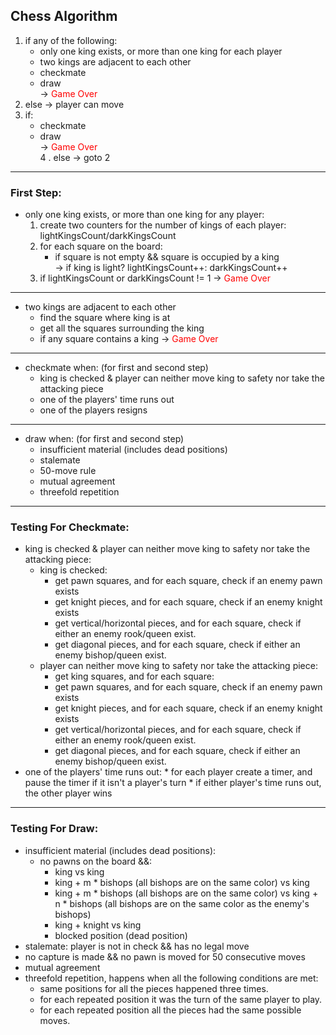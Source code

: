 ## **Chess Algorithm**
1. if any of the following:   
    * only one king exists, or more than one king for each player
    * two kings are adjacent to each other
    * checkmate
    * draw  </br>
    &rarr; <span style="color:red">
Game Over
</span> </br>
1. else &rarr; player can move
2. if:
    * checkmate
    * draw </br>
    &rarr; <span style="color:red">
Game Over
</span> </br>
4 . else &rarr; goto 2
---  
### First Step:
* only one king exists, or more than one king for any player:
    1. create two counters for the number of kings of each player: lightKingsCount/darkKingsCount
    2. for each square on the board:
        * if square is not empty && square is occupied by a king </br>
        &rarr; if king is light? lightKingsCount++: darkKingsCount++
    3. if lightKingsCount or darkKingsCount != 1 &rarr; <span style="color:red">
Game Over
---
* two kings are adjacent to each other
    * find the square where king is at
    * get all the squares surrounding the king 
    * if any square contains a king &rarr; <span style="color:red">
Game Over
---
 * checkmate when:  (for first and second step)
    * king is checked & player can neither move king to safety nor take the attacking piece
    * one of the players' time runs out
    * one of the players resigns
----- 
* draw when: (for first and second step)
  * insufficient material (includes dead positions)
  * stalemate
  * 50-move rule
  * mutual agreement
  * threefold repetition
---
### **Testing For Checkmate**:
* king is checked & player can neither move king to safety nor take the attacking piece:
   * king is checked:
        * get pawn squares, and for each square, check if an enemy pawn exists
        * get knight pieces, and for each square, check if an enemy knight exists
        * get vertical/horizontal pieces, and for each square, check if either an enemy rook/queen exist.
        * get diagonal pieces, and for each square, check if either an enemy bishop/queen exist.
    * player can neither move king to safety nor take the attacking piece:
        * get king squares, and for each square:
        * get pawn squares, and for each square, check if an enemy pawn exists
        * get knight pieces, and for each square, check if an enemy knight exists
        * get vertical/horizontal pieces, and for each square, check if either an enemy rook/queen exist.
        * get diagonal pieces, and for each square, check if either an enemy bishop/queen exist. 
* one of the players' time runs out:
        * for each player create a timer, and pause the timer if it isn't a player's turn
        * if either player's time runs out, the other player wins
---
### **Testing For Draw:**
  * insufficient material (includes dead positions):
    * no pawns on the board &&:
      * king vs king
      * king + m * bishops (all bishops are on the same color)  vs king
      * king + m * bishops (all bishops are on the same color)  vs  king + n * bishops (all bishops are on the same color as the enemy's bishops) 
      * king + knight vs king
      * blocked position (dead position) 
  * stalemate: player is not in check && has no legal move
  * no capture is made && no pawn is moved for 50 consecutive moves
  * mutual agreement
  * threefold repetition, happens when all the following conditions are met:
      *  same positions for all the pieces happened three times.
      *  for each repeated position it was the turn of the same player to play.
      *  for each repeated position all the pieces had the same possible moves.
    

